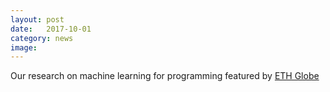 ```yaml
---
layout: post
date:   2017-10-01
category: news
image: 
---
```


Our research on machine learning for programming featured by [ETH Globe](https://www.ethz.ch/en/news-and-events/eth-news/news/2017/06/programmed-by-computers.html)
